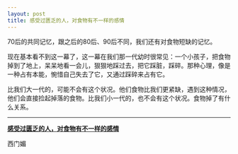 ```yaml
---
layout: post
title: 感受过匮乏的人，对食物有不一样的感情
---
```


70后的共同记忆，跟之后的80后、90后不同，我们还有对食物短缺的记忆。

现在基本看不到这一幕了，这一幕在我们那一代幼时很常见：一个小孩子，把食物掉到了地上，呆呆地看一会儿，狠狠地踩过去，把它踩脏，踩碎。那种心理，像是一种占有本能，惋惜自己失去了它，又通过踩碎来占有它。

比我们大一代的，可能不会有这个状况。他们食物比我们更紧缺，遇到这种情况，他们会直接捡起掉落的食物。比我们小一代的，也不会有这个状况。食物掉了有什么关系。

---

[**感受过匮乏的人，对食物有不一样的感情**](https://mp.weixin.qq.com/s/ahxj4jBCPINyAjGeR7vV4A)

西门媚

